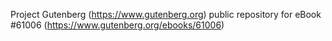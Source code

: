 Project Gutenberg (https://www.gutenberg.org) public repository for eBook #61006 (https://www.gutenberg.org/ebooks/61006)
